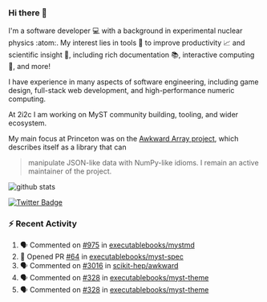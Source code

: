 ### Hi there 👋 

I'm a software developer 💻 with a background in experimental nuclear physics :atom:. My interest lies in tools :wrench: to improve productivity :chart_with_upwards_trend: and scientific insight :telescope:, including rich documentation 📚, interactive computing 🧮, and more! 

I have experience in many aspects of software engineering, including game design, full-stack web development, and high-performance numeric computing. 

At 2i2c I am working on MyST community building, tooling, and wider ecosystem. 

My main focus at Princeton was on the [Awkward Array project](awkward-array.org/), which describes itself as a library that can 
> manipulate JSON-like data with NumPy-like idioms. I remain an active maintainer of the project. 

![github stats](https://github-readme-stats.vercel.app/api?username=agoose77&show_icons=true&hide_rank=true&hide_title=true&bg_color=30,e76445,904e95&text_color=efe3ec&icon_color=efe3ec)
<!--
**agoose77/agoose77** is a ✨ _special_ ✨ repository because its `README.md` (this file) appears on your GitHub profile.

Here are some ideas to get you started:

- 🔭 I’m currently working on ...
- 🌱 I’m currently learning ...
- 👯 I’m looking to collaborate on ...
- 🤔 I’m looking for help with ...
- 💬 Ask me about ...
- 📫 How to reach me: ...
- 😄 Pronouns: ...
- ⚡ Fun fact: ...
-->

[![Twitter Badge](https://img.shields.io/twitter/follow/agoose77?style=flat-square&logo=Twitter&logoColor=white&color=cornflowerblue)](https://twitter.com/agoose77)

### :zap: Recent Activity

<!--START_SECTION:activity-->
1. 🗣 Commented on [#975](https://github.com/executablebooks/mystmd/issues/975#issuecomment-1994302315) in [executablebooks/mystmd](https://github.com/executablebooks/mystmd)
2. 💪 Opened PR [#64](https://github.com/executablebooks/myst-spec/pull/64) in [executablebooks/myst-spec](https://github.com/executablebooks/myst-spec)
3. 🗣 Commented on [#3016](https://github.com/scikit-hep/awkward/pull/3016#issuecomment-1992068044) in [scikit-hep/awkward](https://github.com/scikit-hep/awkward)
4. 🗣 Commented on [#328](https://github.com/executablebooks/myst-theme/pull/328#issuecomment-1991652638) in [executablebooks/myst-theme](https://github.com/executablebooks/myst-theme)
5. 🗣 Commented on [#328](https://github.com/executablebooks/myst-theme/pull/328#issuecomment-1991514634) in [executablebooks/myst-theme](https://github.com/executablebooks/myst-theme)
<!--END_SECTION:activity-->
